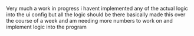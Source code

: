 Very much a work in progress
i havent implemented any of the actual logic into the ui config but all the logic should be there 
basically made this over the course of a week and am needing more numbers to work on and implement logic into the program
